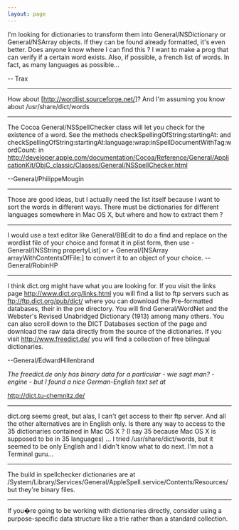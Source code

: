 ```yaml
---
layout: page
---
```


I'm looking for dictionaries to transform them into General/NSDictionary or General/NSArray objects. If they can be found already formatted, it's even better. Does anyone know where I can find this ? I want to make a prog that can verify if a certain word exists. Also, if possible, a french list of words. In fact, as many languages as possible...

-- Trax

----

How about [http://wordlist.sourceforge.net/]? And I'm assuming you know about /usr/share/dict/words

----

The Cocoa General/NSSpellChecker class will let you check for the existence of a word.  See the methods     checkSpellingOfString:startingAt: and     checkSpellingOfString:startingAt:language:wrap:inSpellDocumentWithTag:wordCount: in http://developer.apple.com/documentation/Cocoa/Reference/General/ApplicationKit/ObjC_classic/Classes/General/NSSpellChecker.html

--General/PhilippeMougin

----

Those are good ideas, but I actually need the list itself because I want to sort the words in different ways. There must be dictionaries for different languages somewhere in Mac OS X, but where and how to extract them ?

----

I would use a text editor like General/BBEdit to do a find and replace on the wordlist file of your choice and format it in plist form, then use     - General/[NSString propertyList] or     + General/[NSArray arrayWithContentsOfFile:] to convert it to an object of your choice. --General/RobinHP

----

I think dict.org might have what you are looking for.  If you visit the links page http://www.dict.org/links.html you will find a list to ftp servers such as ftp://ftp.dict.org/pub/dict/ where you can download the Pre-formatted databases, their in the pre directory.  You will find General/WordNet and the Webster's Revised Unabridged Dictionary (1913) among many others.  You can also scroll down to the DICT Databases section of the page and download the raw data directly from the source of the dictionaries. If you visit http://www.freedict.de/ you will find a collection of free bilingual dictionaries.

--General/EdwardHillenbrand

*The freedict.de only has binary data for a particular - wie sagt man? - engine - but I found a nice German-English text set at*

http://dict.tu-chemnitz.de/

----

dict.org seems great, but alas, I can't get access to their ftp server. And all the other alternatives are in English only. Is there any way to access to the 35 dictionaries contained in Mac OS X ? (I say 35 because Mac OS X is supposed to be in 35 languages) ... I tried /usr/share/dict/words, but it seemed to be only English and I didn't know what to do next. I'm not a Terminal guru...

----

The build in spellchecker dictionaries are at /System/Library/Services/General/AppleSpell.service/Contents/Resources/ but they're binary files.

----

If you�re going to be working with dictionaries directly, consider using a purpose-specific data structure like a trie rather than a standard collection.
